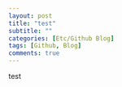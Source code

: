 ```yaml
---
layout: post
title: "test"
subtitle: ""
categories: [Etc/Github Blog]
tags: [Github, Blog]
comments: true
---
```

test